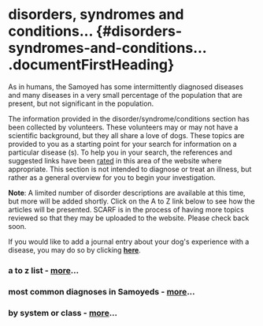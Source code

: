 disorders, syndromes and conditions\... {#disorders-syndromes-and-conditions... .documentFirstHeading}
=======================================

As in humans, the Samoyed has some intermittently diagnosed diseases and
many diseases in a very small percentage of the population that are
present, but not significant in the population.

The information provided in the disorder/syndrome/conditions section has
been collected by volunteers. These volunteers may or may not have a
scientific background, but they all share a love of dogs. These topics
are provided to you as a starting point for your search for information
on a particular disease (s). To help you in your search, the references
and suggested links have been
[rated](ratings-what-do-they-mean.html "ratings...what do they mean?")
in this area of the website where appropriate.  This section is not
intended to diagnose or treat an illness, but rather as a general
overview for you to begin your investigation.

**Note**:  A limited number of disorder descriptions are available at
this time, but more will be added shortly.  Click on the A to Z link
below to see how the articles will be presented. SCARF is in the process
of having more  topics reviewed so that they may be uploaded to the
website.  Please check back soon.

If you would like to add a journal entry about your dog\'s experience
with a disease, you may do so by clicking
[**here**](addliving_form.html "external-link").



### a to z list - [more](a-to-z-diseases.html "A to Z Diseases")\...



### most common diagnoses in Samoyeds - [more](most-common-diagnoses.html "most common diagnoses...")\...



### by system or class - [more](by-system-or-class.html "by system or class...")\...

